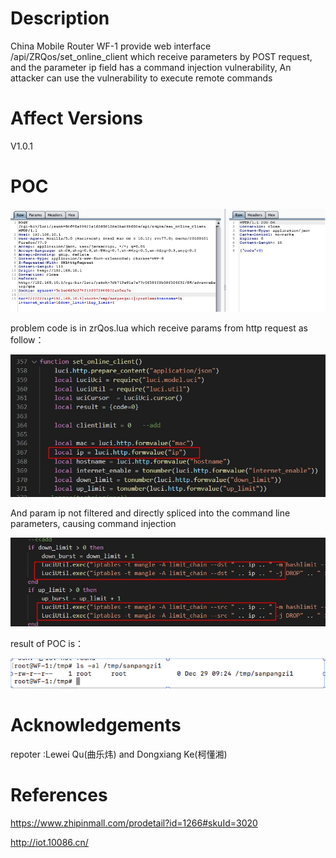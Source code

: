 # Description
China Mobile Router WF-1 provide web interface /api/ZRQos/set_online_client which receive parameters by POST request, and the parameter ip field has a command injection vulnerability, An attacker can use the vulnerability to execute remote commands

# Affect Versions
V1.0.1

# POC
![image](https://github.com/pokerfacett/MY_REQUEST/blob/master/ZQos%20RCE.png)

problem code is in zrQos.lua which receive params from http request as follow：

![image](https://github.com/pokerfacett/MY_REQUEST/blob/master/set_online_client1.png)

And param ip  not filtered and directly spliced into the command line parameters, causing command injection

![image](https://github.com/pokerfacett/MY_REQUEST/blob/master/set_online_client.jpg)

result of POC is：

![image](https://github.com/pokerfacett/MY_REQUEST/blob/master/result_command_injection1.png)

# Acknowledgements
repoter :Lewei Qu(曲乐炜) and Dongxiang Ke(柯懂湘)

# References
https://www.zhipinmall.com/prodetail?id=1266#skuId=3020

http://iot.10086.cn/
